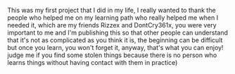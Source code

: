 This was my first project that I did in my life, I really wanted to thank the people who helped me on my learning path who really helped me when I needed it, which are my friends Rizzex and DontCry361x, you were very important to me and I'm publishing this so that other people can understand that it's not as complicated as you think it is, the beginning can be difficult but once you learn, you won't forget it, anyway, that's what you can enjoy! judge me if you find some stolen things because there is no person who learns things without having contact with them in practice)

